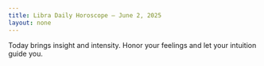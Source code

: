 ```yaml
---
title: Libra Daily Horoscope – June 2, 2025
layout: none
---
```


Today brings insight and intensity. Honor your feelings and let your intuition guide you.

